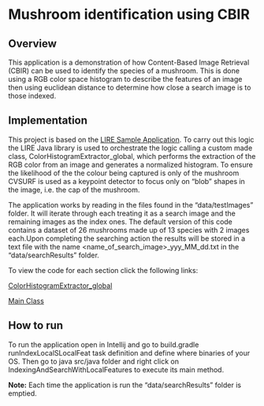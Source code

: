 # Mushroom identification using CBIR

## Overview

This application is a demonstration of how Content-Based Image Retrieval (CBIR) can be used to identify the species of a mushroom. This is done using a RGB color space histogram to describe the features of an image then using euclidean distance to determine how close a search image is to those indexed. 

## Implementation

This project is based on the [LIRE Sample Application](http://www.itec.uni-klu.ac.at/~mlux/lire-release/). To carry out this logic the  LIRE Java library is used to orchestrate the logic calling a custom made class,  ColorHistogramExtractor_global, which performs the extraction of the RGB color from an image and generates a normalized histogram. To ensure the likelihood of the the colour being captured is only of the mushroom CVSURF is used as a keypoint detector to focus only on “blob” shapes in the image, i.e. the cap of the mushroom. 

The application works by reading in the files found in the “data/testImages” folder. It will iterate through each treating it as a search image and the remaining images as the index ones. The default version of this code contains a dataset of 26 mushrooms made up of 13 species with 2 images each.Upon completing the searching action the results will be stored in a text file with the name <name_of_search_image>_yyy_MM_dd.txt in the “data/searchResults” folder. 

To view the code for each section click the following links:

[ColorHistogramExtractor_global](https://github.com/rguitar96/lire-ir/blob/master/Lire-SimpleApplication-1.0b4/src/main/java/net/semanticmetadata/lire/sampleapp/ColorHistogramExtractor_gloabl.java)

[Main Class](https://github.com/rguitar96/lire-ir/blob/master/Lire-SimpleApplication-1.0b4/src/main/java/net/semanticmetadata/lire/sampleapp/IndexingAndSearchWithLocalFeatures.java)


## How to run

To run the application open in Intellij and go to build.gradle runIndexLocalSLocalFeat task definition and define where binaries of your OS. Then go to java src/java folder and right click on IndexingAndSearchWithLocalFeatures to execute its main method.

**Note:** Each time the application is run the “data/searchResults” folder is emptied. 
